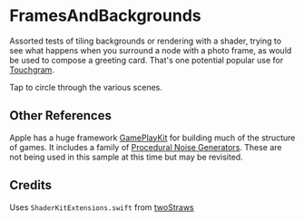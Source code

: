 # FramesAndBackgrounds

Assorted tests of tiling backgrounds or rendering with a shader, trying to see what happens when you surround a node with a photo frame, as would be used to compose a greeting card. That's one potential popular use for [Touchgram][tg].

Tap to circle through the various scenes.

## Other References
Apple has a huge framework [GamePlayKit][GK] for building much of the structure of games. It includes a family of [Procedural Noise Generators][GKNoise]. These are not being used in this sample at this time but may be revisited.

## Credits
Uses `ShaderKitExtensions.swift` from [twoStraws][ShKit]


[tg]: https://www.touchgram.com
[ShKit]: https://github.com/twostraws/ShaderKit
[GK]: https://developer.apple.com/documentation/gameplaykit
[GKNoise]: https://developer.apple.com/documentation/gameplaykit/gknoisesource